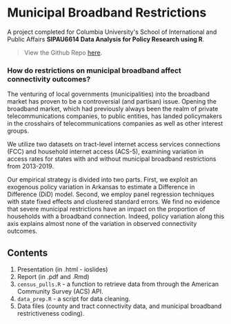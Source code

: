 # Municipal Broadband Restrictions

A project completed for Columbia University's School of International and Public Affairs **SIPAU6614 Data Analysis for Policy Research using R**.

> View the Github Repo [here](https://github.com/ltk2118/broadband_connectivity).

### How do restrictions on municipal broadband affect connectivity outcomes?

The venturing of local governments (municipalities) into the broadband market has proven to be a controversial (and partisan) issue. Opening the broadband market, which had previously always been the realm of private telecommunications companies, to public entities, has landed policymakers in the crosshairs of telecommunications companies as well as other interest groups.

We utilize two datasets on tract-level internet access services connections (FCC) and household internet access (ACS-5), examining variation in access rates for states with and without municipal broadband restrictions from 2013-2019.

Our empirical strategy is divided into two parts. First, we exploit an exogenous policy variation in Arkansas to estimate a Difference in Difference (DiD) model. Second, we employ panel regression techniques with state fixed effects and clustered standard errors. We find no evidence that severe municipal restrictions have an impact on the proportion of households with a broadband connection. Indeed, policy variation along this axis explains almost none of the variation in observed connectivity outcomes.

## Contents

1. Presentation (in .html - ioslides)
2. Report (in .pdf and .Rmd)
3. `census_pulls.R` - a function to retrieve data from through the American Community Survey (ACS) API.
4. `data_prep.R` - a script for data cleaning.
5. Data files (county and tract connectivity data, and municipal broadband restrictiveness coding).